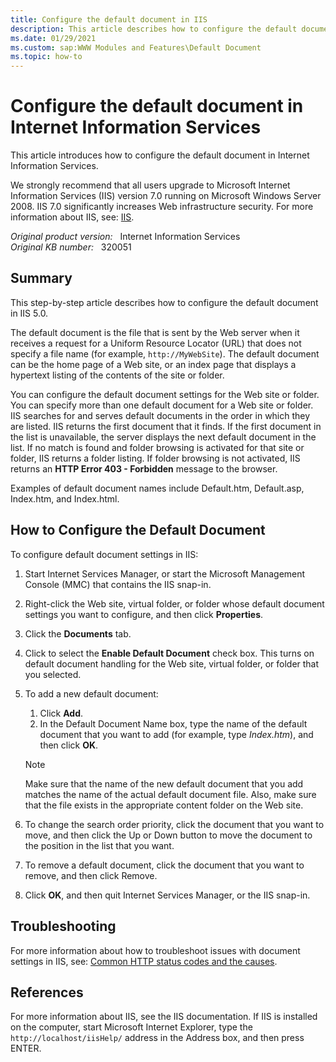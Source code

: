 ```yaml
---
title: Configure the default document in IIS
description: This article describes how to configure the default document in Internet Information Services.
ms.date: 01/29/2021
ms.custom: sap:WWW Modules and Features\Default Document
ms.topic: how-to
---
```

# Configure the default document in Internet Information Services

This article introduces how to configure the default document in Internet Information Services.

We strongly recommend that all users upgrade to Microsoft Internet Information Services (IIS) version 7.0 running on Microsoft Windows Server 2008. IIS 7.0 significantly increases Web infrastructure security. For more information about IIS, see: [IIS](https://www.iis.net/).

_Original product version:_ &nbsp; Internet Information Services  
_Original KB number:_ &nbsp; 320051

## Summary

This step-by-step article describes how to configure the default document in IIS 5.0.

The default document is the file that is sent by the Web server when it receives a request for a Uniform Resource Locator (URL) that does not specify a file name (for example, `http://MyWebSite`). The default document can be the home page of a Web site, or an index page that displays a hypertext listing of the contents of the site or folder.

You can configure the default document settings for the Web site or folder. You can specify more than one default document for a Web site or folder. IIS searches for and serves default documents in the order in which they are listed. IIS returns the first document that it finds. If the first document in the list is unavailable, the server displays the next default document in the list. If no match is found and folder browsing is activated for that site or folder, IIS returns a folder listing. If folder browsing is not activated, IIS returns an **HTTP Error 403 - Forbidden** message to the browser.

Examples of default document names include Default.htm, Default.asp, Index.htm, and Index.html.

## How to Configure the Default Document

To configure default document settings in IIS:

1. Start Internet Services Manager, or start the Microsoft Management Console (MMC) that contains the IIS snap-in.
2. Right-click the Web site, virtual folder, or folder whose default document settings you want to configure, and then click **Properties**.
3. Click the **Documents** tab.
4. Click to select the **Enable Default Document** check box. This turns on default document handling for the Web site, virtual folder, or folder that you selected.
5. To add a new default document:
   1. Click **Add**.
   2. In the Default Document Name box, type the name of the default document that you want to add (for example, type *Index.htm*), and then click **OK**.

    > [!NOTE]
    > Make sure that the name of the new default document that you add matches the name of the actual default document file. Also, make sure that the file exists in the appropriate content folder on the Web site.

6. To change the search order priority, click the document that you want to move, and then click the Up or Down button to move the document to the position in the list that you want.
7. To remove a default document, click the document that you want to remove, and then click Remove.
8. Click **OK**, and then quit Internet Services Manager, or the IIS snap-in.

## Troubleshooting

For more information about how to troubleshoot issues with document settings in IIS, see: [Common HTTP status codes and the causes](http-status-code.md).

## References

For more information about IIS, see the IIS documentation. If IIS is installed on the computer, start Microsoft Internet Explorer, type the `http://localhost/iisHelp/` address in the Address box, and then press ENTER.
